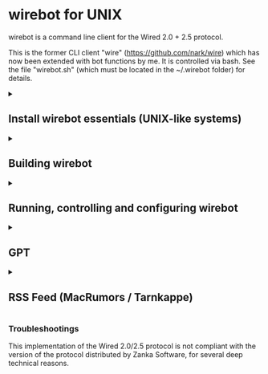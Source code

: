 # wirebot for UNIX

wirebot is a command line client for the Wired 2.0 + 2.5 protocol.

This is the former CLI client "wire" (https://github.com/nark/wire) which has now been extended with bot functions by me. It is controlled via bash. See the file "wirebot.sh" (which must be located in the ~/.wirebot folder) for details.
<details>
<summary>
<h2>
Install wirebot essentials (UNIX-like systems)
</h2>
</summary>

**Ubuntu/Debian10 and higher only**

	sudo apt-get install -y curl build-essential autoconf screen inotify-tools git libxml2-dev libssl-dev zlib1g-dev libreadline-dev libcurl4-gnutls-dev

**Fedora**
	
	sudo yum -y install curl screen git libtool openssl-devel sqlite-devel libxml2-devel zlib-devel readline-devel libcurl-devel autoconf gcc make inotify-tools

**CentOS**

	sudo yum install epel-release
	sudo yum -y install curl screen git libtool openssl-devel sqlite-devel libxml2-devel zlib-devel readline-devel libcurl-devel autoconf gcc make inotify-tools

**openSUSE**

	sudo zypper install curl screen libtool libopenssl-devel sqlite3-devel libxml2-devel zlib-devel readline-devel libcurl-devel autoconf gcc make inotify-tools

</details>

<details>
<summary>
<h2>
Building wirebot
</h2>
</summary>

Installing wirebot from sources will be done using the Autotools standard (configure, make, make install).

##### 1. Get wirebot sources via Terminal:

	git clone https://github.com/ProfDrLuigi/wirebot

Then move to the `wirebot` directory:

	cd wirebot/

Initialize and update submodules repositories:

	git submodule update --init --recursive --remote
	libwired/bootstrap

Then check that the `libwired` directory was not empty and `configure` file exists.

##### 3. Run the configuration script:

During the configuration, scripts will check that your environment fills the requirements described at the top of this document. You will be warned if any of the required component is missing on your operating system.

To start configuration for Intel/AMD, use the following command:

	./configure

To start configuration for arm64, use the following command:

	./configure --build=aarch64 --host=aarch64

wirebot is designed to be installed into `/usr/local/bin` by default. To change this, run:

	./configure --prefix=/path	

If you installed OpenSSL in a non-standard path, use the following command example as reference:

	env CPPFLAGS=-I/usr/local/opt/openssl/include LDFLAGS=-L/usr/local/opt/openssl/lib ./configure

Use `./configure --help` in order to display more options.

This will require write permissions to `/usr/local/bin`, or whatever directory you set as the prefix above. Depending of your OS setup, you may require to use `sudo`.

##### 4. Compile and install Binary
	make
	sudo make install
	mkdir ~/.wirebot
	cp wirebot.sh rss.sh tarnkappe.py config update_* ~/.wirebot
	chmod +x ~/.wirebot/wirebot.sh

Don't forget to put your credentials into ~/.wirebot/config before you start the bot the first time.

#### Copy wirebotctl beside the wirebot binary

In case of default path it looks like this:

	chmod +x wirebotctl
	cp wirebotctl /usr/local/bin/.


</details>

<details>
<summary>
<h2>
Running, controlling and configuring wirebot
</h2>
</summary>

To start the installed wirebot, run:

	/usr/local/bin/wirebot/./wirebotctl start

You can inject any Text from any script to the session this way:
	
	screen -S wirebot -p "wirebot" -X stuff "Hello world!"^M

To enter the running screen session simply type:
	
	/usr/local/bin/./wirebotctl screen
	
To leave the session (not closing!) type:

	ctrl + a and than d

##### 1. Configuration

Default path for the configuration file is:

	~/.wirebot/config
	
Example configuration:

	charset UTF-8
	open -l USER -p PASSWORT -P PORT URL
	nick YOUR_NAME
	status YOUR_STATUS
	icon /home/YOUR_USER/.wirebot/PICTURE.png
	
If you want to know the available commands of the wirebot type

	#help
	
in the Chat Main window.

### File watcher ###

To change the Path of the folder which should be watched change the corresponding options in

	~/.wirebot/wirebot.sh

If you don't need this feature you can disable it by typing

	/usr/local/bin/wirebot/./wirebotctl nowatch


#### 2. Control wirebot:

	Usage:  wirebotctl [COMMAND]

	COMMAND:
	start			Start wirebot
	stop			Stop wirebot
	restart			Restart wirebot
	screen			Join screen session (To exit session press ctrl+a and than d)
	watch/nowatch		Switch filewatching on/off
	status			Show the status
	config			Show the configuration
	
	join_on			Activate greeting if user joined server
	join_off		Deactivate greeting if user joined server
	
	leave_on		Activate greeting if user leaved server
	leave_off		Deactivate greeting if user leaved server

	wordfilter_on		Activate wordfilter
	wordfilter_off		Deactivate wordfilfter
	
	common_reply_on		Activate talkativeness
	common_reply_off	Deactivate talkativeness	
	
	rssfeed_on		Activate RSS Newsfeed
	rssfeed_off		Deactivate RSS Newsfeed

 	gpt_on			Activate tgpt
	gpt_off			Deactivate tgpt

By Prof. Dr. Luigi

Original by Rafaël Warnault <dev@read-write.fr>

</details>

<details>
<summary>
<h2>
GPT
</h2>
</summary>
	
### If you want to use GPT feature (including image generation) you need this (GPT feature is based on 'tgpt'): ###

	Install latest "Golang" (go) for your system
 	https://go.dev/dl
Compile my modified version of the original tgpt version (https://github.com/aandrew-me/tgpt)
 	
  	git clone --branch wirebot --single-branch https://github.com/ProfDrLuigi/tgpt
 	cd tgpt
  	bash build.sh  	
Copy your desired binary in the build folder to

	/opt/wirebot/tgpt
If you want to start tgpt in background with wirebotctl you must set this:

	gpt_autostart=yes
in wirebot.sh

### --- General use --- ##
To use it in chat simply start every chat line with # e.g.

	# How are you today?
	
and wait for the reply. You can speak in every language with him.

If you want to create an Image do this e.g.

	#p Show me a picture of a cat.

If you want to extent the wirebot with functions you can edit wirebot.sh in your .wirebot Directory.

To see all possible options of the bot type

	#help

in main chat window.
</details>

<details>
<summary>
<h2>
RSS Feed (MacRumors / Tarnkappe)
</h2>
</summary>

### If you don't want to use RSS Feed:

Install xmlstarlet on your System.E.g. Debian/Ubuntu:

	sudo apt install xmlstarlet

If you don't need this feature you can disable it by typing

	/usr/local/bin/wirebot/./wirebotctl rss_off

</details>

### Troubleshootings

This implementation of the Wired 2.0/2.5 protocol is not compliant with the version of the protocol distributed by Zanka Software, for several deep technical reasons.

